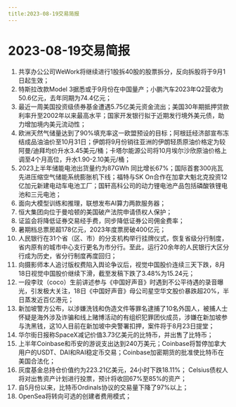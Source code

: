 ```yaml
---
title:2023-08-19交易简报
---
```

# 2023-08-19交易简报
1. 共享办公公司WeWork将继续进行1股拆40股的股票拆分，反向拆股将于9月1日起生效；
2. 特斯拉改款Model 3据悉或于9月份在中国量产；小鹏汽车2023年Q2营收为50.6亿元，去年同期为74.4亿元；
3. 最近一周美国投资级债券基金遭遇5.75亿美元资金流出；美国30年期抵押贷款利率升至2002年以来最高水平；国家开发银行拟于近期发行境外美元债，助力增加境内美元流动性；
4. 欧洲天然气储量达到了90%填充率这一欧盟预设的目标；阿根廷经济部宣布冻结成品油油价至10月31日；伊朗将9月份销往亚洲的伊朗轻质原油价格定为较阿曼/迪拜均价升水3.45美元/桶；卡塔尔能源公司将10月埃尔沙欣原油价格上调至4个月高位，升水1.90-2.10美元/桶；
5. 2023上半年储能电池出货量约为87GWh 同比增长67%；国际首套300兆瓦先进压缩空气储能系统膨胀机下线；福特与SK On合作在加拿大魁北克投资12亿加元新建电动车电池工厂；国轩高科公司的动力锂电池产品包括磷酸铁锂电池和三元电池；
6. 面向大模型训练和推理，联想发布AI算力两款服务器；
7. 恒大集团向位于曼哈顿的美国破产法院申请债权人保护；​
8. 证监会将降低证券交易经手费，同步降低证券公司佣金费率；
9. 暑期档总票房超178亿元，2023年度票房破400亿元；
10. 人民银行在31个省（区、市）的分支机构举行挂牌仪式，恢复省级分行制度，省内原有的城市中心支行更名为市分行。至此，运行20余年的人民银行大区分行成为历史，省分行制度再度回归；
11. 向摄影师本人追讨版权费陷入舆论争议后，视觉中国股价连续三天下跌，8月18日视觉中国股价继续下滑，截至发稿下跌了3.48%为15.24元；
12. 一段李玟（coco）生前讲述参与《中国好声音》时遇到不公平待遇的录音曝光，引发极大关注，18日《中国好声音》母公司星空华文股价暴跌超20%，半日蒸发近百亿港元；
13. 新加坡警方公布，以涉嫌洗钱和伪造文件等罪名逮捕了10名外国人，被捕人士怀疑是海外涉及诈骗和线上赌博活动的有组织犯罪团伙成员，涉嫌在新加坡参与洗黑钱，这10人目前在新加坡中央警署扣押，案件将于8月23日提堂；
14. 华尔街日报称SpaceX减记价值3.73亿美元的比特币，并出售了比特币；
15. 上半年Coinbase和币安的游说支出达到240万美元；Coinbase将暂停加拿大用户的USDT、DAI和RAI稳定币交易；Coinbase加密期货的批准使比特币在美国合法化；
16. 灰度基金总持仓价值约为223.21亿美元，24小时下跌18.11%； Celsius债权人将对出售资产计划进行投票，预计将收回67%至85%的资产；
17. 自5月份以来，比特币Ordinals协议的交易量下降了97%以上；
18. OpenSea将转向可选的创建者费用模式；